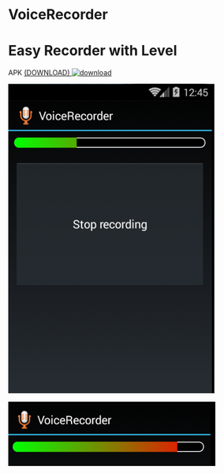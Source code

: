 # VoiceRecorder
 # Easy Recorder with Level
 APK [<a href="https://github.com/F7D/VoiceRecorder/blob/master/screenshot/app-debug.apk?raw=true">(DOWNLOAD) <img src="https://vp7.us/cn/7/dl/dl.gif"
      alt="download">](https://github.com/F7D/VoiceRecorder/blob/master/screenshot/app-debug.apk?raw=true)

[<img src="https://github.com/F7D/VoiceRecorder/blob/master/screenshot/1.PNG"
      alt="VoiceRecorder">](https://github.com/F7D/VoiceRecorder)
 
[<img src="https://github.com/F7D/VoiceRecorder/blob/master/screenshot/2.PNG"
      alt="VoiceRecorder">](https://github.com/F7D/VoiceRecorder)
